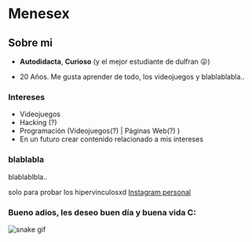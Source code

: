 # Menesex

## Sobre mi

- **Autodidacta**, **Curioso** (y el mejor estudiante de dulfran 😜)

- 20 Años. Me gusta aprender de todo, los videojuegos y blablablabla.. 

### Intereses

- Videojuegos
- Hacking (?)
- Programación (Videojuegos(?) | Páginas Web(?) )
- En un futuro crear contenido relacionado a mis intereses

### blablabla
blablablbla..

solo para probar los hipervinculosxd
[Instagram personal](https://www.instagram.com/mxneses/)

### Bueno adios, les deseo buen día y buena vida C:
![snake gif](https://github.com/YOUR_USERNAME/YOUR_USERNAME/blob/output/github-contribution-grid-snake.gif)
